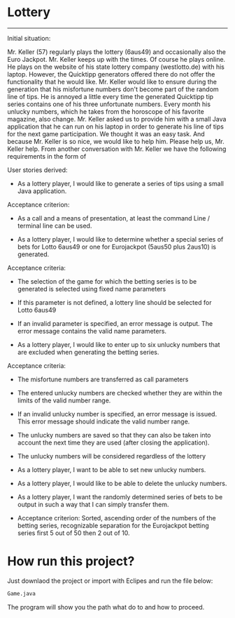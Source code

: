 # Lottery

------------------------------------------------------------------------

Initial situation:

Mr. Keller (57) regularly plays the lottery (6aus49) and occasionally also the Euro Jackpot. Mr. Keller keeps up with the times. Of course he plays online. He plays on the website of his state lottery company (westlotto.de) with his laptop. However, the Quicktipp generators offered there do not offer the functionality that he would like. Mr. Keller would like to ensure during the generation
that his misfortune numbers don't become part of the random line of tips. He is annoyed a little every time the generated Quicktipp tip series contains one of his three unfortunate numbers. Every month his unlucky numbers, which he takes from the horoscope of his favorite magazine, also change. Mr. Keller asked us to provide him with a small Java application that he can run on his laptop in order to generate his line of tips for the next game participation. We thought it was an easy task. And because Mr. Keller is so nice, we would like to help him. Please help us, Mr. Keller help. From another conversation with Mr. Keller we have the following requirements in the form of

User stories derived:

- As a lottery player, I would like to generate a series of tips using a small Java application.

Acceptance criterion:

- As a call and a means of presentation, at least the command Line / terminal line can be used. 

- As a lottery player, I would like to determine whether a special series of bets for Lotto 6aus49 or one for Eurojackpot (5aus50 plus 2aus10) is generated.


Acceptance criteria:

- The selection of the game for which the betting series is to be generated is selected using fixed name parameters

- If this parameter is not defined, a lottery line should be selected for Lotto 6aus49

- If an invalid parameter is specified, an error message is output. The error message contains the valid name parameters.

- As a lottery player, I would like to enter up to six unlucky numbers that are excluded when generating the betting series.


Acceptance criteria:

- The misfortune numbers are transferred as call parameters
- The entered unlucky numbers are checked whether they are within the limits of the valid number range.
- If an invalid unlucky number is specified, an error message is issued. This error message should indicate the valid number range.
- The unlucky numbers are saved so that they can also be taken into account the next time they are used (after closing the application).
- The unlucky  numbers will be considered regardless of the lottery
- As a lottery player, I want to be able to set new unlucky numbers.
- As a lottery player, I would like to be able to delete the unlucky numbers.
- As a lottery player, I want the randomly determined series of bets to be output in such a way that I can simply transfer them.

- Acceptance criterion: Sorted, ascending order of the numbers of the betting series, recognizable separation for the Eurojackpot betting series first 5 out of 50 then 2 out of 10.


# How run this project?

Just downlaod the project or import with Eclipes and run the file below:


```bash
Game.java

```

The program will show you the path what do to and how to proceed. 



